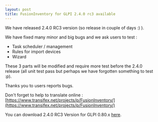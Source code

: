 ```yaml
---
layout: post
title: FusionInventory for GLPI 2.4.0 rc3 available
---
```


We have released 2.4.0 RC3 version (so release in couple of days :) ).

We have fixed many minor and big bugs and we ask users to test :

* Task scheduler / management
* Rules for import devices
* Wizard



These 3 parts will be modified and require more test before the 2.4.0 release (all unit test pass but perhaps we have forgotten something to test :p).

Thanks you to users reports bugs.

Don't forget to help to translate online : [https://www.transifex.net/projects/p/FusionInventory/](https://www.transifex.net/projects/p/FusionInventory/)

You can download 2.4.0 RC3 Version for GLPI 0.80.x <a href="http://forge.fusioninventory.org/attachments/download/447/fusioninventory-for-glpi-metapackage_2.4.0-RC3.tar.gz" target="_blank">here</a>.
